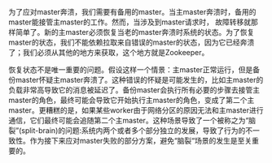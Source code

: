 为了应对master奔溃，我们需要有备用的master。当主master奔溃时，备用的master能接管主master的工作。然而，当涉及到master请求时， 故障转移就那样简单了。新的主master必须恢复当老的master奔溃时系统的状态。为了恢复master的状态，我们不能依赖拉取来自错误的master的状态，因为它已经奔溃了；我们必须从其他的地方来获取，这个地方就是Zookeeper。

恢复状态不是唯一重要的问题。假设这样一个情景：主master正常运行，但是备份master怀疑主master奔溃了。这种错误的怀疑是可能发生的，比如主master的负载非常高导致它的消息被延迟了。备份master会执行所有必要的步骤去接管主master的角色，最终可能会导致它开始执行主master的角色，变成了第二个主master。更糟糕的是，如果某些worker由于网络分区的原因无法和主master进行通信，它们最终可能会追随第二个主master。这种场景导致了一个被称之为“脑裂”\(split-brain\)的问题:系统内两个或者多个部分独立的发展，导致了行为的不一致性。作为接下来应对master失败的部分方案，避免“脑裂“场景的发生是至关重要的。

